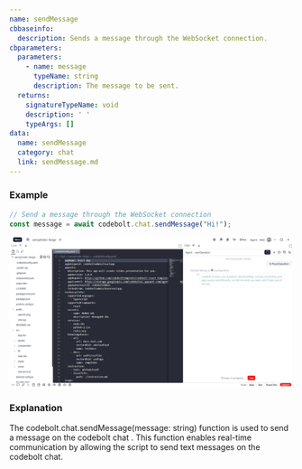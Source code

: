 ```yaml
---
name: sendMessage
cbbaseinfo:
  description: Sends a message through the WebSocket connection.
cbparameters:
  parameters:
    - name: message
      typeName: string
      description: The message to be sent.
  returns:
    signatureTypeName: void
    description: ' '
    typeArgs: []
data:
  name: sendMessage
  category: chat
  link: sendMessage.md
---
```

<CBBaseInfo/> 
 <CBParameters/>


### Example

```js
// Send a message through the WebSocket connection
const message = await codebolt.chat.sendMessage("Hi!");

```

![sendMessage](../../../static/img/processStarted.png)


### Explanation

The codebolt.chat.sendMessage(message: string) function is used to send a message  on the codebolt chat . This function enables real-time communication by allowing the script to send text messages on the codebolt chat.